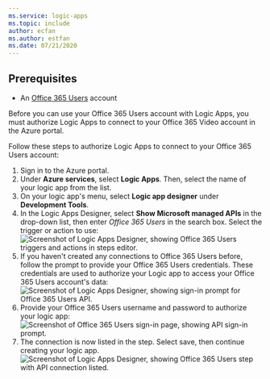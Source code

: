 ```yaml
---
ms.service: logic-apps
ms.topic: include
author: ecfan
ms.author: estfan
ms.date: 07/21/2020
---
```


## Prerequisites

* An [Office 365 Users](https://office365.com) account  

Before you can use your Office 365 Users account with Logic Apps, you must authorize Logic Apps to connect to your Office 365 Video account in the Azure portal.

Follow these steps to authorize Logic Apps to connect to your Office 365 Users account:  

1. Sign in to the Azure portal. 
1. Under **Azure services**, select **Logic Apps**. Then, select the name of your logic app from the list.
1. On your logic app's menu, select **Logic app designer** under **Development Tools**.
1. In the Logic Apps Designer, select **Show Microsoft managed APIs** in the drop-down list, then enter *Office 365 Users* in the search box. Select the trigger or action to use: 
   ![Screenshot of Logic Apps Designer, showing Office 365 Users triggers and actions in steps editor.](./media/connectors-create-api-office365users/office365users-1.png)  
2. If you haven't created any connections to Office 365 Users before, follow the prompt to provide your Office 365 Users credentials. These credentials are used to authorize your Logic app to access your Office 365 Users account's data:  
   ![Screenshot of Logic Apps Designer, showing sign-in prompt for Office 365 Users API.](./media/connectors-create-api-office365users/office365users-2.png)  
3. Provide your Office 365 Users username and password to authorize your logic app:  
   ![Screenshot of Office 365 Users sign-in page, showing API sign-in prompt.](./media/connectors-create-api-office365users/office365users-3.png)  
4. The connection is now listed in the step. Select save, then continue creating your logic app.   
   ![Screenshot of Logic Apps Designer, showing Office 365 Users step with API connection listed.](./media/connectors-create-api-office365users/office365users-4.png)  
